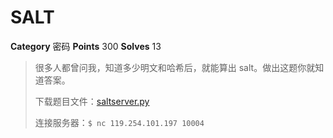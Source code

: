 # SALT

**Category** 密码
**Points** 300
**Solves** 13

> 很多人都曾问我，知道多少明文和哈希后，就能算出 salt。做出这题你就知道答案。
> 
> 下载题目文件：[saltserver.py](saltserver.py.d56e74297823febeadcda394026f69ca)
> 
> 连接服务器：`$ nc 119.254.101.197 10004`
